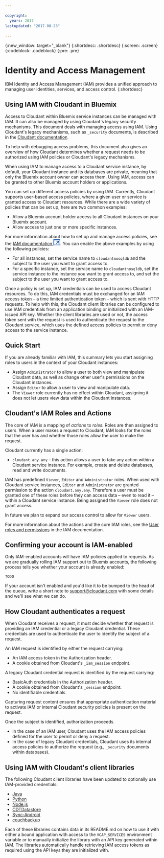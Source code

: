 ```yaml
---

copyright:
  years: 2017
lastupdated: "2017-08-23"

---
```


{:new_window: target="_blank"}
{:shortdesc: .shortdesc}
{:screen: .screen}
{:codeblock: .codeblock}
{:pre: .pre}

<!-- Acrolinx: 2017-MM-DD -->

# Identity and Access Management

IBM Identity and Access Management (IAM) provides a unified approach to managing
user identities,
services,
and access control.
{:shortdesc}

## Using IAM with Cloudant in Bluemix

Access to Cloudant within Bluemix service instances can be managed with IAM. It can also be managed by using
Cloudant's legacy security mechanisms. This document deals with managing
access using IAM. Using Cloudant's legacy mechanisms, such as `_security`
documents, is described in the [Cloudant documentation](../api/authorization.html).

To help with debugging access problems, this document also gives an overview
of how Cloudant determines whether a request needs to be authorized
using IAM policies or Cloudant's legacy mechanisms.

When using IAM to manage access to a Cloudant service instance, by default,
your Cloudant instance and its databases are private, meaning that only the
Bluemix account owner can access them. Using IAM, access can be granted to
other Bluemix account holders or applications.

You can set up different access policies by using IAM. Currently, Cloudant
supports user-based access policies, where a given user or service is
granted access to Cloudant resources. While there are a wide
variety of policies that can be set up, here are two common examples:

* Allow a Bluemix account holder access to all Cloudant instances on your
    Bluemix account.
* Allow access to just one or more specific instances.

For more information about how to set up and manage access policies,
see the [IAM documentation ![External link icon](../images/launch-glyph.svg "External link icon")](https://console.bluemix.net/docs/iam/iamusermanage.html#iamusermanage). 
You can enable the above examples by using the following policies:

* For all instances, set the service name to `cloudantnosqldb` and
    the subject to the user you want to grant access to.
* For a specific instance, set the service name to `cloudantnosqldb`, set the service instance to the instance you want to grant access to, and set the subject to the user you want to grant access to.

Once a policy is set up, IAM credentials can be used to access Cloudant
resources. To do this, IAM credentials must be exchanged for an IAM
access token – a time limited authentication token – which is sent
with HTTP requests. To help with this, the Cloudant client libraries can
be configured to use IAM credentials from an application binding or
initialized with an IAM-issued API key. Whether the client libraries are
used or not, the access token sent with the request is used to authenticate
the request to the Cloudant service, which uses the defined access
policies to permit or deny access to the service instance.

## Quick Start

If you are already familiar with IAM, this summary lets you start
assigning roles to users in the context of your Cloudant instances:

* Assign `Administrator` to allow a user to both view and manipulate Cloudant
    data, as well as change other user's permissions on the Cloudant
    instances.
* Assign `Editor` to allow a user to view and manipulate data.
* The `Viewer` role currently has no effect within Cloudant, assigning it
    does not let users view data within the Cloudant instances.

## Cloudant's IAM Roles and Actions

The core of IAM is a mapping of _actions_ to _roles_. Roles are then assigned
to users. When a user makes a request to Cloudant, IAM looks for the roles
that the user has and whether those roles allow the user to make the request.

Cloudant currently has a single action:

* `cloudant.any.any` – this action allows a user to take any action within
    a Cloudant service instance. For example, create and delete databases,
    read and write documents.

IAM has predefined `Viewer`, `Editor` and `Administrator` roles. When used with
Cloudant service instances, `Editor` and `Administrator` are granted permission
to the action `cloudant.any.any`. Therefore a user must be granted one of
these roles before they can access data – even to read it – within a Cloudant
service instance. Being assigned the `Viewer` role does not grant access.

In future we plan to expand our access control to allow for `Viewer` users.

For more information about the actions and the core IAM roles, see the
[User roles and permissions](https://console.bluemix.net/docs/iam/users_roles.html#userroles) in the IAM documentation.

## Confirming your account is IAM-enabled

Only IAM-enabled accounts will have IAM policies applied to requests.
As we are gradually rolling IAM support out to Bluemix accounts, the
following process tells you whether your account is already enabled:

```
TODO
```

If your account isn't enabled and you'd like it to be bumped to the
head of the queue, write a short note to <support@cloudant.com> with
some details and we'll see what we can do.

## How Cloudant authenticates a request

When Cloudant receives a request, it must decide whether that request is
providing an IAM credential or a legacy Cloudant credential. These
credentials are used to authenticate the user to identify the subject
of a request.

An IAM request is identified by either the request carrying:

* An IAM access token in the Authorization header.
* A cookie obtained from Cloudant's `_iam_session` endpoint.

A legacy Cloudant credential request is identified by the request carrying:

* BasicAuth credentials in the Authorization header.
* A cookie obtained from Cloudant's `_session` endpoint.
* No identifiable credentials.

Capturing request content ensures that appropriate
authentication material to activate IAM or internal Cloudant security
policies is present on the request.

Once the subject is identified, authorization proceeds.

* In the case of an IAM user, Cloudant uses the IAM access policies
    defined for the user to permit or deny a request.
* In the case of legacy Cloudant credentials, Cloudant uses its internal
    access policies to authorize the request (e.g., `_security` documents
    within databases).

## Using IAM with Cloudant's client libraries

The following Cloudant client libraries have been updated to optionally use
IAM-provided credentials:

* [Java](https://github.com/cloudant/java-cloudant/)
* [Python](https://github.com/cloudant/python-cloudant/)
* [Node.js](https://github.com/cloudant/nodejs-cloudant/)
* [CDTDatastore](https://github.com/cloudant/CDTDatastore/)
* [Sync-Android](https://github.com/cloudant/sync-android/)
* [couchbackup](https://github.com/cloudant/couchbackup/)

Each of these libraries contains data in its README.md on how to use it with
either a bound application with access to the `VCAP_SERVICES` environment
variable or to manually initialize the library with an API key generated
within IAM. The libraries automatically handle retrieving IAM access
tokens as required using the API keys they are initialized with.

[iam-docs]: http://todo
[cloudant-sec]: http://todo